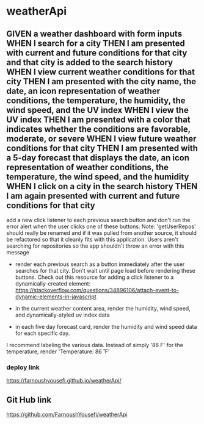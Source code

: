# weatherApi
GIVEN a weather dashboard with form inputs
WHEN I search for a city
THEN I am presented with current and future conditions for that city and that city is added to the search history
WHEN I view current weather conditions for that city
THEN I am presented with the city name, the date, an icon representation of weather conditions, the temperature, the humidity, the wind speed, and the UV index
WHEN I view the UV index
THEN I am presented with a color that indicates whether the conditions are favorable, moderate, or severe
WHEN I view future weather conditions for that city
THEN I am presented with a 5-day forecast that displays the date, an icon representation of weather conditions, the temperature, the wind speed, and the humidity
WHEN I click on a city in the search history
THEN I am again presented with current and future conditions for that city
---------------------------------------------------------------------------------
add a new click listener to each previous search button and don't run the error alert when the user clicks one of these buttons. Note: 'getUserRepos' should really be renamed and if it was pulled from another source, it should be refactored so that it cleanly fits with this application. Users aren't searching for repositories so the app shouldn't throw an error with this message

- render each previous search as a button immediately after the user searches for that city. Don't wait until page load before rendering these buttons. Check out this resource for adding a click listener to a dynamically-created element: 
https://stackoverflow.com/questions/34896106/attach-event-to-dynamic-elements-in-javascript

- in the current weather content area, render the humidity, wind speed, and dynamically-styled uv index data

- in each five day forecast card, render the humidity and wind speed data for each specific day. 

I recommend labeling the various data. Instead of simply '86 F' for the temperature, render 'Temperature: 86 ˚F'
### deploy link
 https://farnoushyousefi.github.io/weatherApi/

 ## Git Hub link
 https://github.com/FarnoushYousefi/weatherApi